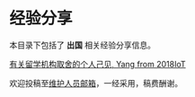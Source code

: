 # 经验分享

本目录下包括了 **出国** 相关经验分享信息。

[有关留学机构取舍的个人己见, Yang from 2018IoT](/experiences/abroad/abroad_0.md)

欢迎投稿至[维护人员邮箱](mailto:emanual20@foxmail.com)，一经采用，稿费酬谢。